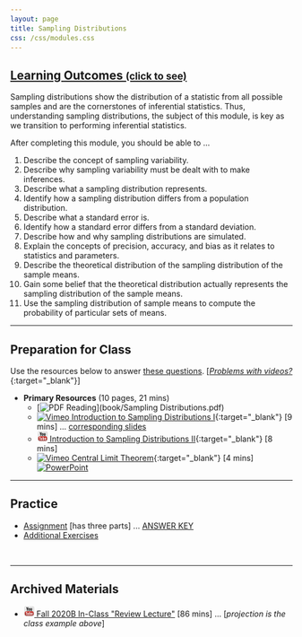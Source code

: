 ```yaml
---
layout: page
title: Sampling Distributions
css: /css/modules.css
---
```


<div class="panel-group-ILOs">
  <div class="panel panel-default">
    <div class="panel-heading">
      <h2 class="panel-title">
        <a data-toggle="collapse" href="#ILOs">Learning Outcomes <small>(click to see)</small></a>
      </h2>
    </div>
    <div id="ILOs" class="panel-collapse collapse">
      <div class="panel-body">
Sampling distributions show the distribution of a statistic from all possible samples and are the cornerstones of inferential statistics.  Thus, understanding sampling distributions, the subject of this module, is key as we transition to performing inferential statistics.

<p>After completing this module, you should be able to ...</p>

<ol>
  <li>Describe the concept of sampling variability.</li>
  <li>Describe why sampling variability must be dealt with to make inferences.</li>
  <li>Describe what a sampling distribution represents.</li>
  <li>Identify how a sampling distribution differs from a population distribution.</li>
  <li>Describe what a standard error is.</li>
  <li>Identify how a standard error differs from a standard deviation.</li>
  <li>Describe how and why sampling distributions are simulated.</li>
  <li>Explain the concepts of precision, accuracy, and bias as it relates to statistics and parameters.</li>
  <li>Describe the theoretical distribution of the sampling distribution of the sample means.</li>
  <li>Gain some belief that the theoretical distribution actually represents the sampling distribution of the sample means.</li>
  <li>Use the sampling distribution of sample means to compute the probability of particular sets of means.</li>
</ol>
      </div>
    </div>
  </div>
</div>

----

## Preparation for Class

Use the resources below to answer [these questions](Prep/SamplingDist). [[*Problems with videos?*](../resources/FAQs/videos){:target="_blank"}]

* **Primary Resources** (10 pages, 21 mins)
  * [![PDF](../img/pdf.png) Reading](book/Sampling Distributions.pdf)
  * [![Vimeo](../img/dhovid.png) Introduction to Sampling Distributions I](https://vimeo.com/user45324800/smplngd-intro){:target="_blank"} [9 mins] ... [corresponding slides](PPT/SamplingDist_PPT.pptx)
  * [![YouTube Link](../img/youtube.png) Introduction to Sampling Distributions II](https://www.youtube.com/watch?v=Zbw-YvELsaM){:target="_blank"} [8 mins]
  * [![Vimeo](../img/dhovid.png) Central Limit Theorem](https://vimeo.com/user45324800/smplngd-clt){:target="_blank"} [4 mins] [![PowerPoint](../img/ppt.png)](PPT/SamplingDist_PPT2.pptx)

----

## Practice

* [Assignment](CE/SamplingDist_CE1) [has three parts] ... [ANSWER KEY](CE/KEY_SamplingDist_CE)
* [Additional Exercises](CE/SamplingDist_CE4)

&nbsp;

----

## Archived Materials

* [![YouTube](../img/youtube.png) Fall 2020B In-Class "Review Lecture"](https://youtu.be/uJBvABzm4IA) [86 mins] ... [*projection is the class example above*]

<!----
* [Review Exercises](RE/SamplingDist_RevEx)
* [Old Lecture Slides](PPT/SamplingDist_PPT_old.pptx)
--->
